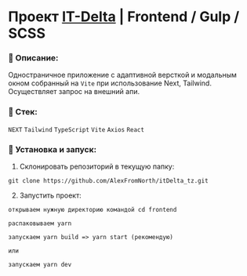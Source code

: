 # Проект [IT-Delta](https://github.com/AlexFromNorth/itDelta_tz.git) | Frontend / Gulp / SCSS

### 📜 Описание:
Одностраничное приложение c адаптивной версткой и модальным окном собранный на `Vite` при использование Next, Tailwind. Осуществляет запрос на внешний апи.

### 🥞 Стек:

`NEXT` `Tailwind` `TypeScript` `Vite` `Axios` `React`

### 💽 Установка и запуск:

1. Склонировать репозиторий в текущую папку:

```git clone https://github.com/AlexFromNorth/itDelta_tz.git ```

2. Запустить проект:

```открываем нужную директорию командой cd frontend```

```распаковываем yarn```

```запускаем yarn build => yarn start (рекомендую)```

```или```

```запускаем yarn dev```
